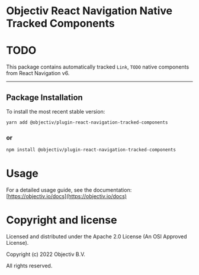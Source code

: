 # Objectiv React Navigation Native Tracked Components

# TODO
This package contains automatically tracked `Link`, `TODO` native components from React Navigation v6.

---
## Package Installation
To install the most recent stable version:

```sh
yarn add @objectiv/plugin-react-navigation-tracked-components
```

### or
```sh
npm install @objectiv/plugin-react-navigation-tracked-components
```

# Usage
For a detailed usage guide, see the documentation: [https://objectiv.io/docs](https://objectiv.io/docs)

# Copyright and license
Licensed and distributed under the Apache 2.0 License (An OSI Approved License).

Copyright (c) 2022 Objectiv B.V.

All rights reserved.
